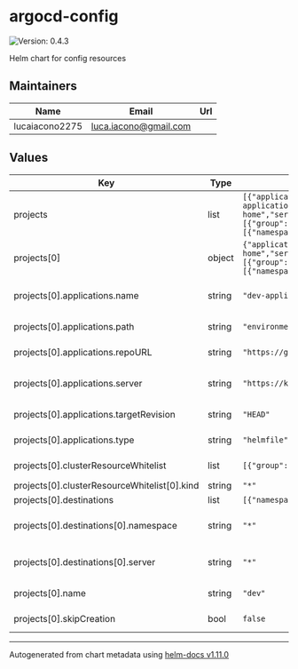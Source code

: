 # argocd-config

![Version: 0.4.3](https://img.shields.io/badge/Version-0.4.3-informational?style=flat-square)

Helm chart for config resources

## Maintainers

| Name | Email | Url |
| ---- | ------ | --- |
| lucaiacono2275 | <luca.iacono@gmail.com> |  |

## Values

| Key | Type | Default | Description |
|-----|------|---------|-------------|
| projects | list | `[{"applications":{"name":"dev-applications","path":"environments/dev","repoURL":"https://github.com/lucaiacono2275/k3s-home","server":"https://kubernetes.default.svc","targetRevision":"HEAD","type":"helmfile"},"clusterResourceWhitelist":[{"group":"*","kind":"*"}],"deploy":[{"name":"external-secrets"}],"destinations":[{"namespace":"*","server":"*"}],"name":"dev","skipCreation":false,"sourceRepos":["*"]}]` | list of projects |
| projects[0] | object | `{"applications":{"name":"dev-applications","path":"environments/dev","repoURL":"https://github.com/lucaiacono2275/k3s-home","server":"https://kubernetes.default.svc","targetRevision":"HEAD","type":"helmfile"},"clusterResourceWhitelist":[{"group":"*","kind":"*"}],"deploy":[{"name":"external-secrets"}],"destinations":[{"namespace":"*","server":"*"}],"name":"dev","skipCreation":false,"sourceRepos":["*"]}` | list of projects |
| projects[0].applications.name | string | `"dev-applications"` | default application name |
| projects[0].applications.path | string | `"environments/dev"` | default path in the repo |
| projects[0].applications.repoURL | string | `"https://github.com/lucaiacono2275/k3s-home"` | default repo URL |
| projects[0].applications.server | string | `"https://kubernetes.default.svc"` | default server address |
| projects[0].applications.targetRevision | string | `"HEAD"` | default repo revision |
| projects[0].applications.type | string | `"helmfile"` | default plugin |
| projects[0].clusterResourceWhitelist | list | `[{"group":"*","kind":"*"}]` | whie list for resources |
| projects[0].clusterResourceWhitelist[0].kind | string | `"*"` | kind |
| projects[0].destinations | list | `[{"namespace":"*","server":"*"}]` | destinations |
| projects[0].destinations[0].namespace | string | `"*"` | list of allowed namespaces |
| projects[0].destinations[0].server | string | `"*"` | list of allowed clusters |
| projects[0].name | string | `"dev"` | name of the project |
| projects[0].skipCreation | bool | `false` | skip project creation |

----------------------------------------------
Autogenerated from chart metadata using [helm-docs v1.11.0](https://github.com/norwoodj/helm-docs/releases/v1.11.0)
